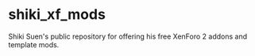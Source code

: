 # shiki_xf_mods
Shiki Suen's public repository for offering his free XenForo 2 addons and template mods.
